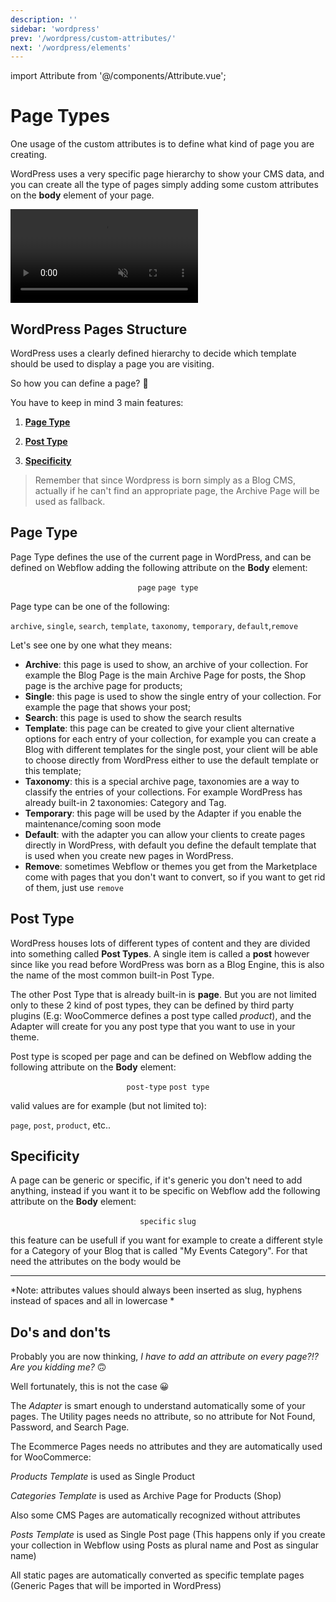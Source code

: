 ```yaml
---
description: ''
sidebar: 'wordpress'
prev: '/wordpress/custom-attributes/'
next: '/wordpress/elements'
---
```


import Attribute from '@/components/Attribute.vue';

# Page Types

One usage of the custom attributes is to define what kind of page you are creating. 

WordPress uses a very specific page hierarchy to show your CMS data, and you can create all the type of pages simply adding some custom attributes on the **body** element of your page.

<video autoplay="" muted="" playsinline="true" loop="">
 <source src="/assets/video/page-type.webm">
</video>

## WordPress Pages Structure

WordPress uses a clearly defined hierarchy to decide which template should be used to display a page you are visiting.

So how you can define a page? 🤔

You have to keep in mind 3 main features:

1. [**Page Type**](#page-type)

2. [**Post Type**](#post-type)

3. [**Specificity**](#specificity)

> Remember that since Wordpress is born simply as a Blog CMS, actually if he can't find an appropriate page, the Archive Page will be used as fallback.


## Page Type

Page Type defines the use of the current page in WordPress, and can be defined on Webflow adding the following attribute on the **Body** element:

<div align="center"><code>page</code> <code class="dynamic-value">page type</code></div>

Page type can be one of the following:

<code class="value">archive</code>, <code class="value">single</code>, <code class="value">search</code>, <code class="value">template</code>, <code class="value">taxonomy</code>, <code class="value">temporary</code>, <code class="value">default</code>,<code class="value">remove</code>

Let's see one by one what they means:

* **Archive**: this page is used to show, an archive of your collection. For example the Blog Page is the main Archive Page for posts, the Shop page is the archive page for products;
* **Single**: this page is used to show the single entry of your collection. For example the page that shows your post;
* **Search**: this page is used to show the search results
* **Template**: this page can be created to give your client alternative options for each entry of your collection, for example you can create a Blog with different templates for the single post, your client will be able to choose directly from WordPress either to use the default template or this template;
* **Taxonomy**: this is a special archive page, taxonomies are a way to classify the entries of your collections. For example WordPress has already built-in 2 taxonomies: Category and Tag.
* **Temporary**: this page will be used by the Adapter if you enable the maintenance/coming soon mode
* **Default**: with the adapter you can allow your clients to create pages directly in WordPress, with default you define the default template that is used when you create new pages in WordPress.
* **Remove**: sometimes Webflow or themes you get from the Marketplace come with pages that you don't want to convert, so if you want to get rid of them, just use <code class="value">remove</code>

## Post Type

WordPress houses lots of different types of content and they are divided into something called **Post Types**. A single item is called a **post** however since like you read before WordPress was born as a Blog Engine, this is also the name of the most common built-in Post Type.

The other Post Type that is already built-in is **page**. But you are not limited only to these 2 kind of post types, they can be defined by third party plugins (E.g: WooCommerce defines a post type called *product*), and the Adapter will create for you any post type that you want to use in your theme.


Post type is scoped per page and can be defined on Webflow adding the following attribute on the **Body** element:

<div align="center"><code>post-type</code> <code class="dynamic-value">post type</code></div>

valid values are for example (but not limited to):

<code class="value">page</code>, <code class="value">post</code>, <code class="value">product</code>, etc..

## Specificity

A page can be generic or specific, if it's generic you don't need to add anything, instead if you want it to be specific on Webflow add the following attribute on the **Body** element:

<div align="center"><code>specific</code> <code class="dynamic-value">slug</code></div>

this feature can be usefull if you want for example to create a different style for a Category of your Blog that is called "My Events Category". 
For that need the attributes on the body would be

<Attribute name="page" value="taxonomy" />
<Attribute name="post-type" value="category" />
<Attribute name="specific" value="my-events-category" />

***

*Note: attributes values should always been inserted as slug, hyphens instead of spaces and all in lowercase *

## Do's and don'ts

Probably you are now thinking, *I have to add an attribute on every page?!? Are you kidding me?* 🙃

Well fortunately, this is not the case 😀

The *Adapter* is smart enough to understand automatically some of your pages. 
The Utility pages needs no attribute, so no attribute for Not Found, Password, and Search Page.

<div align="center">
  <g-image src="~/assets/images/utility-pages.jpg" />
</div>

The Ecommerce Pages needs no attributes and they are automatically used for WooCommerce:

<div align="center">
  <g-image src="~/assets/images/ecommerce-pages.png" />
</div>

*Products Template* is used as Single Product

*Categories Template* is used as Archive Page for Products (Shop)

Also some CMS Pages are automatically recognized without attributes

<div align="center">
  <g-image src="~/assets/images/cms-pages.png" />
</div>

*Posts Template* is used as Single Post page (This happens only if you create your collection in Webflow using Posts as plural name and Post as singular name)

All static pages are automatically converted as specific template pages (Generic Pages that will be imported in WordPress)

<div align="center">
  <g-image src="~/assets/images/static-pages.png" />
</div>